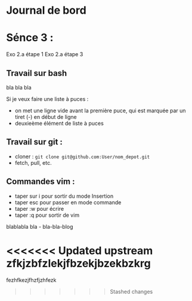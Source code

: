 # Journal de bord

# Sénce 3 :
Exo 2.a étape 1
Exo 2.a étape 3

## Travail sur bash

bla bla bla

Si je veux faire une liste à puces : 

- on met une ligne vide avant la première puce, qui est marquée par un tiret (-) en début de ligne
- deuxieème élément de liste à puces

## Travail sur git :

- cloner : `git clone git@github.com:User/nom_depot.git`
- fetch, pull, etc.


## Commandes vim : 

- taper sur i pour sortir du mode Insertion
- taper esc pour passer en mode commande
- taper :w pour écrire
- taper :q pour sortir de vim
 
blablabla
bla -
bla-bla-blog

<<<<<<< Updated upstream
zfkjzbfzlekjfbzekjbzekbzkrg
=======


fezhfkezjfhzfjzhfezk
>>>>>>> Stashed changes
